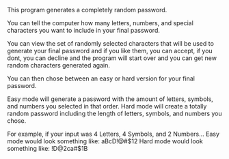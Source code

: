 This program generates a completely random password. 

You can tell the computer how many letters, numbers, and special characters you want to include in your final password. 

You can view the set of randomly selected characters that will be used to generate your final password and if you like them, you can accept,
if you dont, you can decline and the program will start over and you can get new random characters generated again.

You can then chose between an easy or hard version for your final password. 

Easy mode will generate a password with the amount of letters, symbols, and numbers you selected in that order. 
Hard mode will create a totally random password including the length of letters, symbols, and numbers you chose.

For example, if your input was 4 Letters, 4 Symbols, and 2 Numbers...
  Easy mode would look something like: aBcD!@#$12
  Hard mode would look something like: !D@2ca#$1B
